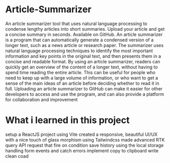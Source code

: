 # Article-Summarizer
An article summarizer tool that uses natural language processing to condense lengthy articles into short summaries. Upload your article and get a concise summary in seconds. Available on GitHub.
An article summarizer is a program that can automatically generate a condensed version of a longer text, such as a news article or research paper. The summarizer uses natural language processing techniques to identify the most important information and key points in the original text, and then presents them in a concise and readable format. By using an article summarizer, readers can quickly get an overview of the content of a longer text, without having to spend time reading the entire article. This can be useful for people who need to keep up with a large volume of information, or who want to get a sense of the main ideas of an article before deciding whether to read it in full. Uploading an article summarizer to GitHub can make it easier for other developers to access and use the program, and can also provide a platform for collaboration and improvement

# What i learned in this project
setup a ReactJS project using Vite
created a responsive, beautiful UI/UX with a nice touch of glass morphism using Tailwindcss
made advanced RTK query API request that fire on condition 
save history using the local storage
handling form events and catch errors 
implement copy to clipboard 
write clean coad
